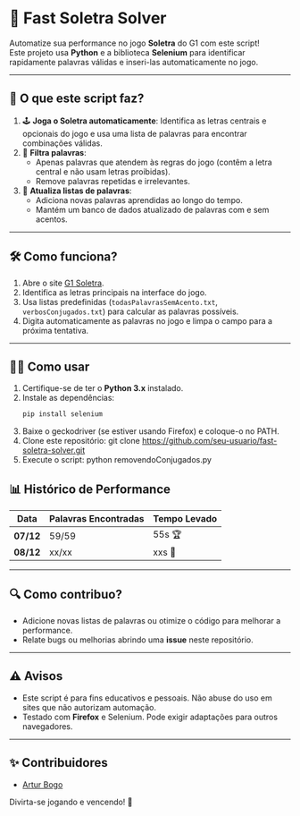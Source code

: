 # 📝 **Fast Soletra Solver**  
Automatize sua performance no jogo **Soletra** do G1 com este script!  
Este projeto usa **Python** e a biblioteca **Selenium** para identificar rapidamente palavras válidas e inseri-las automaticamente no jogo.

---

## 🚀 **O que este script faz?**
1. 🕹️ **Joga o Soletra automaticamente**: Identifica as letras centrais e opcionais do jogo e usa uma lista de palavras para encontrar combinações válidas.
2. 📖 **Filtra palavras**:
   - Apenas palavras que atendem às regras do jogo (contêm a letra central e não usam letras proibidas).
   - Remove palavras repetidas e irrelevantes.
3. 🔄 **Atualiza listas de palavras**:
   - Adiciona novas palavras aprendidas ao longo do tempo.
   - Mantém um banco de dados atualizado de palavras com e sem acentos.

---

## 🛠️ **Como funciona?**
1. Abre o site [G1 Soletra](https://g1.globo.com/jogos/soletra/).
2. Identifica as letras principais na interface do jogo.
3. Usa listas predefinidas (`todasPalavrasSemAcento.txt`, `verbosConjugados.txt`) para calcular as palavras possíveis.
4. Digita automaticamente as palavras no jogo e limpa o campo para a próxima tentativa.

---

## 🧑‍💻 **Como usar**
1. Certifique-se de ter o **Python 3.x** instalado.
2. Instale as dependências:
   ```bash
   pip install selenium
3. Baixe o geckodriver (se estiver usando Firefox) e coloque-o no PATH.
4. Clone este repositório:
   git clone https://github.com/seu-usuario/fast-soletra-solver.git
5. Execute o script:
   python removendoConjugados.py
   
## 📊 **Histórico de Performance**
| **Data**   | **Palavras Encontradas** | **Tempo Levado** |
|------------|---------------------------|------------------|
| **07/12**  | 59/59                    | 55s 🏆           |
| **08/12**  | xx/xx                    | xxs 🚀           |

---

## 🔍 **Como contribuo?**
- Adicione novas listas de palavras ou otimize o código para melhorar a performance.
- Relate bugs ou melhorias abrindo uma **issue** neste repositório.

---

## ⚠️ **Avisos**
- Este script é para fins educativos e pessoais. Não abuse do uso em sites que não autorizam automação.
- Testado com **Firefox** e Selenium. Pode exigir adaptações para outros navegadores.

---

## ✨ **Contribuidores**
- [Artur Bogo](https://github.com/bogoartur)  

Divirta-se jogando e vencendo! 🎉
